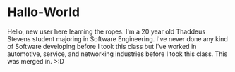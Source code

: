 # Hallo-World
Hello, new user here learning the ropes. 
I'm a 20 year old Thaddeus Stevens student majoring in Software Engineering. I've never done any kind of Software developing before I took this class but I've worked in automotive, service, and networking industries before I took this class. 
This was merged in. >:D 
